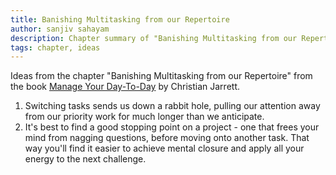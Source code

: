 ```yaml
---
title: Banishing Multitasking from our Repertoire
author: sanjiv sahayam
description: Chapter summary of "Banishing Multitasking from our Repertoire" by Christian Jarrett
tags: chapter, ideas
---
```

Ideas from the chapter "Banishing Multitasking from our Repertoire" from the book [Manage Your Day-To-Day](http://99u.com/book/manage-your-day-to-day-2) by Christian Jarrett.

1. Switching tasks sends us down a rabbit hole, pulling our attention away from our priority work for much longer than we anticipate.
2. It's best to find a good stopping point on a project - one that frees your mind from nagging questions, before moving onto another task. That way you'll find it easier to achieve mental closure and apply all your energy to the next challenge.